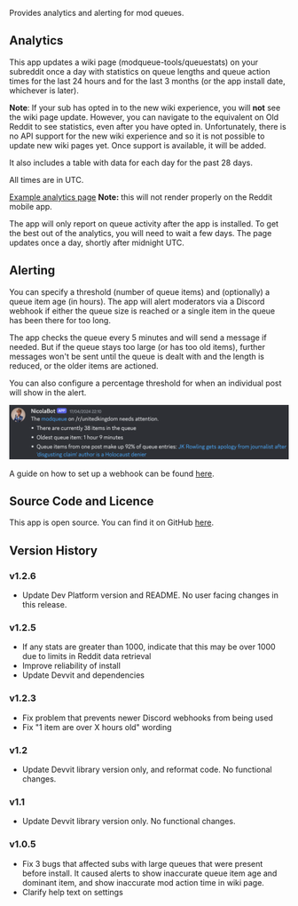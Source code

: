 Provides analytics and alerting for mod queues.

## Analytics

This app updates a wiki page (modqueue-tools/queuestats) on your subreddit once a day with statistics on queue lengths and queue action times for the last 24 hours and for the last 3 months (or the app install date, whichever is later).

**Note**: If your sub has opted in to the new wiki experience, you will **not** see the wiki page update. However, you can navigate to the equivalent on Old Reddit to see statistics, even after you have opted in. Unfortunately, there is no API support for the new wiki experience and so it is not possible to update new wiki pages yet. Once support is available, it will be added.

It also includes a table with data for each day for the past 28 days.

All times are in UTC.

[Example analytics page](https://www.reddit.com/r/fsvapps/wiki/modqueue-tools/examplestats)
**Note:** this will not render properly on the Reddit mobile app.

The app will only report on queue activity after the app is installed. To get the best out of the analytics, you will need to wait a few days. The page updates once a day, shortly after midnight UTC.

## Alerting

You can specify a threshold (number of queue items) and (optionally) a queue item age (in hours). The app will alert moderators via a Discord webhook if either the queue size is reached or a single item in the queue has been there for too long.

The app checks the queue every 5 minutes and will send a message if needed. But if the queue stays too large (or has too old items), further messages won't be sent until the queue is dealt with and the length is reduced, or the older items are actioned.

You can also configure a percentage threshold for when an individual post will show in the alert.

![Example Screenshot](https://raw.githubusercontent.com/fsvreddit/modqueue-tools/main/doc_images/ModqueueAlert.png)

A guide on how to set up a webhook can be found [here](https://support.discord.com/hc/en-us/articles/228383668-Intro-to-Webhooks).

## Source Code and Licence

This app is open source. You can find it on GitHub [here](https://github.com/fsvreddit/modqueue-tools).

## Version History

### v1.2.6

* Update Dev Platform version and README. No user facing changes in this release.

### v1.2.5

* If any stats are greater than 1000, indicate that this may be over 1000 due to limits in Reddit data retrieval
* Improve reliability of install
* Update Devvit and dependencies

### v1.2.3

* Fix problem that prevents newer Discord webhooks from being used
* Fix "1 item are over X hours old" wording

### v1.2

* Update Devvit library version only, and reformat code. No functional changes.

### v1.1

* Update Devvit library version only. No functional changes.

### v1.0.5

* Fix 3 bugs that affected subs with large queues that were present before install. It caused alerts to show inaccurate queue item age and dominant item, and show inaccurate mod action time in wiki page.
* Clarify help text on settings
